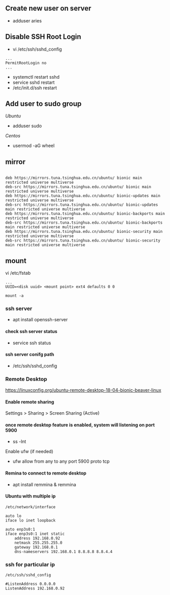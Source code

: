## Create new user on server

* adduser aries

## Disable SSH Root Login

* vi /etc/ssh/sshd_config
```
...
PermitRootLogin no
...
```
* systemctl restart sshd
* service sshd restart
* /etc/init.d/ssh restart

## Add user to sudo group

*Ubuntu*
* adduser <username> sudo

*Centos*
* usermod -aG wheel <username>

## mirror

```

deb https://mirrors.tuna.tsinghua.edu.cn/ubuntu/ bionic main restricted universe multiverse
deb-src https://mirrors.tuna.tsinghua.edu.cn/ubuntu/ bionic main restricted universe multiverse
deb https://mirrors.tuna.tsinghua.edu.cn/ubuntu/ bionic-updates main restricted universe multiverse
deb-src https://mirrors.tuna.tsinghua.edu.cn/ubuntu/ bionic-updates main restricted universe multiverse
deb https://mirrors.tuna.tsinghua.edu.cn/ubuntu/ bionic-backports main restricted universe multiverse
deb-src https://mirrors.tuna.tsinghua.edu.cn/ubuntu/ bionic-backports main restricted universe multiverse
deb https://mirrors.tuna.tsinghua.edu.cn/ubuntu/ bionic-security main restricted universe multiverse
deb-src https://mirrors.tuna.tsinghua.edu.cn/ubuntu/ bionic-security main restricted universe multiverse
```

## mount

vi /etc/fstab

```
...
UUID=<disk uuid> <mount point> ext4 defaults 0 0
```

`mount -a`

### ssh server

* apt install openssh-server

#### check ssh server status

* service ssh status

#### ssh server conifg path

* /etc/ssh/sshd_config

### Remote Desktop

https://linuxconfig.org/ubuntu-remote-desktop-18-04-bionic-beaver-linux

#### Enable remote sharing

Settings > Sharing > Screen Sharing (Active)

#### once remote desktop feature is enabled, system will listening on port 5900

* ss -lnt

Enable ufw (if needed)

* ufw allow from any to any port 5900 proto tcp

#### Remina to connect to remote desktop

* apt install remmina & remmina

#### Ubuntu with multiple ip

`/etc/network/interface`

```
auto lo
iface lo inet loopback

auto enp3s0:1
iface enp3s0:1 inet static
    address 192.168.0.92
    netmask 255.255.255.0
    gateway 192.168.0.1
    dns-nameservers 192.168.0.1 8.8.8.8 8.8.4.4
```

### ssh for particular ip

`/etc/ssh/sshd_config`

```
#ListenAddress 0.0.0.0
ListenAddress 192.168.0.92
```